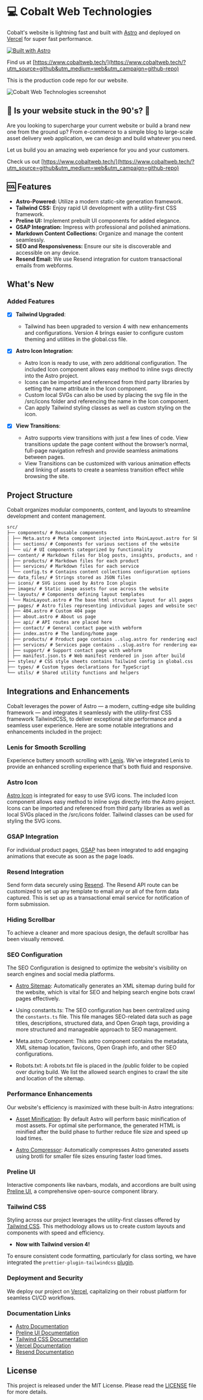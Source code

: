 # 💻 Cobalt Web Technologies

Cobalt's website is lightning fast and built with [Astro](https://astro.build/) and deployed on [Vercel](https://vercel.com/) for super fast performance.

[![Built with Astro](https://astro.badg.es/v2/built-with-astro/small.svg)](https://astro.build)

Find us at [https://www.cobaltweb.tech/](https://www.cobaltweb.tech/?utm_source=github&utm_medium=web&utm_campaign=github-repo)

This is the production code repo for our website.

![Cobalt Web Technologies screenshot](https://cobalt2.b-cdn.net/graphics/cobalt-screenshot.avif)

## 💾 Is your website stuck in the 90's? 📠

Are you looking to supercharge your current website or build a brand new one from the ground up? From e-commerce to a simple blog to large-scale asset delivery web application, we can design and build whatever you need.

Let us build you an amazing web experience for you and your customers.

Check us out [https://www.cobaltweb.tech/](https://www.cobaltweb.tech/?utm_source=github&utm_medium=web&utm_campaign=github-repo)

## 🆒 Features

- **Astro-Powered:** Utilize a modern static-site generation framework.
- **Tailwind CSS:** Enjoy rapid UI development with a utility-first CSS framework.
- **Preline UI:** Implement prebuilt UI components for added elegance.
- **GSAP Integration:** Impress with professional and polished animations.
- **Markdown Content Collections:** Organize and manage the content seamlessly.
- **SEO and Responsiveness:** Ensure our site is discoverable and accessible on any device.
- **Resend Email:** We use Resend integration for custom transactional emails from webforms.

## What's New

### Added Features

- [x] **Tailwind Upgraded**:

  - Tailwind has been upgraded to version 4 with new enhancements and configurations. Version 4 brings easier to configure custom theming and utilities in the global.css file.

- [x] **Astro Icon Integration**:

  - Astro Icon is ready to use, with zero additional configuration. The included Icon component allows easy method to inline svgs directly into the Astro project.
  - Icons can be imported and referenced from third party libraries by setting the name attribute in the Icon component.
  - Custom local SVGs can also be used by placing the svg file in the /src/icons folder and referencing the name in the Icon component.
  - Can apply Tailwind styling classes as well as custom styling on the icon.

- [x] **View Transitions**:

  - Astro supports view transitions with just a few lines of code. View transitions update the page content without the browser’s normal, full-page navigation refresh and provide seamless animations between pages.
  - View Transitions can be customized with various animation effects and linking of assets to create a seamless transition effect while browsing the site.

## Project Structure

Cobalt organizes modular components, content, and layouts to streamline development and content management.

```md
src/
├── components/ # Reusable components
│ ├── Meta.astro # Meta component injected into MainLayout.astro for SEO, favicons, and fonts
│ ├── sections/ # Components for various sections of the website
│ └── ui/ # UI components categorized by functionality
├── content/ # Markdown files for blog posts, insights, products, and site configuration
│ ├── products/ # Markdown files for each product
│ ├── services/ # Markdown files for each service
│ └── config.ts # Contains content collections configuration options
├── data_files/ # Strings stored as JSON files
├── icons/ # SVG icons used by Astro Icon plugin
├── images/ # Static image assets for use across the website
├── layouts/ # Components defining layout templates
│ └── MainLayout.astro # The base html structure layout for all pages
├── pages/ # Astro files representing individual pages and website sections
│ ├── 404.astro # Custom 404 page
│ ├── about.astro # About us page
│ ├── api/ # API routes are placed here
│ ├── contact/ # General contact page with webform
│ ├── index.astro # The landing/home page
│ ├── products/ # Product page contains ..slug.astro for rendering each product page dynamically
│ ├── services/ # Services page contains ..slug.astro for rendering each service page dynamically
│ ├── support/ # Support contact page with webform
│ ├── manifest.json.ts # Web manifest rendered in json after build
├── styles/ # CSS style sheets contains Tailwind config in global.css
├── types/ # Custom types declarations for TypeScript
└── utils/ # Shared utility functions and helpers
```

## Integrations and Enhancements

Cobalt leverages the power of Astro — a modern, cutting-edge site building framework — and integrates it seamlessly with the utility-first CSS framework TailwindCSS, to deliver exceptional site performance and a seamless user experience. Here are some notable integrations and enhancements included in the project:

### Lenis for Smooth Scrolling

Experience buttery smooth scrolling with [Lenis](https://lenis.studiofreight.com/). We've integrated Lenis to provide an enhanced scrolling experience that's both fluid and responsive.

### Astro Icon

[Astro Icon](https://www.astroicon.dev/) is integrated for easy to use SVG icons. The included Icon component allows easy method to inline svgs directly into the Astro project. Icons can be imported and referenced from third party libraries as well as local SVGs placed in the /src/icons folder. Tailwind classes can be used for styling the SVG icons.

### GSAP Integration

For individual product pages, [GSAP](https://gsap.com/) has been integrated to add engaging animations that execute as soon as the page loads.

### Resend Integration

Send form data securely using [Resend](https://resend.com/). The Resend API route can be customized to set up any template to email any or all of the form data captured. This is set up as a transactional email service for notification of form submission.

### Hiding Scrollbar

To achieve a cleaner and more spacious design, the default scrollbar has been visually removed.

### SEO Configuration

The SEO Configuration is designed to optimize the website's visibility on search engines and social media platforms.

- [Astro Sitemap](https://docs.astro.build/en/guides/integrations-guide/sitemap/): Automatically generates an XML sitemap during build for the website, which is vital for SEO and helping search engine bots crawl pages effectively.

- Using constants.ts: The SEO configuration has been centralized using the `constants.ts` file. This file manages SEO-related data such as page titles, descriptions, structured data, and Open Graph tags, providing a more structured and manageable approach to SEO management.

- Meta.astro Component: This astro component contains the metadata, XML sitemap location, favicons, Open Graph info, and other SEO configurations.

- Robots.txt: A robots.txt file is placed in the /public folder to be copied over during build. We list the allowed search engines to crawl the site and location of the sitemap.

### Performance Enhancements

Our website's efficiency is maximized with these built-in Astro integrations:

- [Asset Minification](https://github.com/PlayForm/Compress): By default Astro will perform basic minification of most assets. For optimal site performance, the generated HTML is minified after the build phase to further reduce file size and speed up load times.

- [Astro Compressor](https://github.com/sondr3/astro-compressor#readme): Automatically compresses Astro generated assets using brotli for smaller file sizes ensuring faster load times.

### Preline UI

Interactive components like navbars, modals, and accordions are built using [Preline UI](https://preline.co), a comprehensive open-source component library.

### Tailwind CSS

Styling across our project leverages the utility-first classes offered by [Tailwind CSS](https://tailwindcss.com). This methodology allows us to create custom layouts and components with speed and efficiency.

- **Now with Tailwind version 4!**

To ensure consistent code formatting, particularly for class sorting, we have integrated the `prettier-plugin-tailwindcss` [plugin](https://github.com/tailwindlabs/prettier-plugin-tailwindcss).

### Deployment and Security

We deploy our project on [Vercel](https://vercel.com), capitalizing on their robust platform for seamless CI/CD workflows.

### Documentation Links

- [Astro Documentation](https://docs.astro.build/en/getting-started/)
- [Preline UI Documentation](https://preline.co/docs)
- [Tailwind CSS Documentation](https://tailwindcss.com/docs)
- [Vercel Documentation](https://vercel.com/docs)
- [Resend Documentation](https://resend.com/docs/introduction)

## License

This project is released under the MIT License. Please read the [LICENSE](https://github.com/cobaltwebtech/cobalt-prod-site/blob/main/LICENSE) file for more details.
